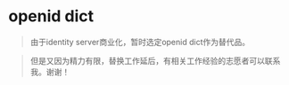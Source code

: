 # openid dict

> 由于identity server商业化，暂时选定openid dict作为替代品。

> 但是又因为精力有限，替换工作延后，有相关工作经验的志愿者可以联系我。谢谢！